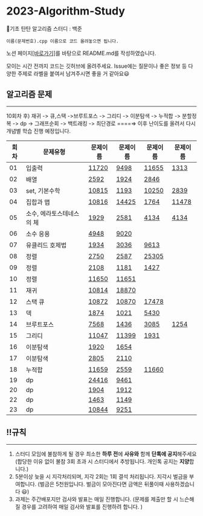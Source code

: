 # 2023-Algorithm-Study

🐣기초 탄탄 알고리즘 스터디 : 백준

```
이름(문제번호).cpp 이름으로 코드 올려놓으면 됩니다.
```



노션 페이지[[바로가기]](https://confusion-dragon-e94.notion.site/428f8e4b57cc430ea132ccc94b282831)를 바탕으로 README.md를 작성하였습니다.

모이는 시간 전까지 코드는 깃허브에 올려주세요.
Issue에는 질문이나 좋은 정보 등 다양한 주제로 라벨을 붙여서 남겨주시면 좋을 거 같아요😃


## 알고리즘 문제
---

10회차 후)  재귀 -> 큐,스택 ->브루트포스 -> 그리디 -> 이분탐색 -> 누적합 -> 분할정복 -> dp -> 그래프순회 -> 백트래킹 -> 최단경로 ====⇒   이후 난이도를 올려서 다시 개념별 학습 진행 예정입니다.

| 회차 | 문제유형 | 문제이름 | 문제이름 | 문제이름 | 문제이름 |
| --- | --- | --- | --- | --- | --- |
| 01 | 입출력 | [11720](https://www.acmicpc.net/problem/11720) | [9498](https://www.acmicpc.net/problem/9498) | [11655](https://www.acmicpc.net/problem/11655)  | [1313](https://www.acmicpc.net/problem/1316)  |
| 02 | 배열 | [2592](https://www.acmicpc.net/problem/2592)  | [1924](https://www.acmicpc.net/problem/1924) | [2846](https://www.acmicpc.net/problem/2846)  |  |
| 03 | set, 기본수학 | [10815](https://www.acmicpc.net/problem/10815) | [1193](https://www.acmicpc.net/problem/1193) | [10250](https://www.acmicpc.net/problem/10250) | [2839](https://www.acmicpc.net/problem/2839) |
| 04 | 집합과 맵 | [10816](https://www.acmicpc.net/problem/10816)   |  [14425](https://www.acmicpc.net/problem/14425) | [1764](https://www.acmicpc.net/problem/1764) | [11478](https://www.acmicpc.net/problem/11478) |
| 05 | 소수, 에라토스테네스의 체 | [1929](https://www.acmicpc.net/problem/1929) | [2581](https://www.acmicpc.net/problem/2581) | [4134](https://www.acmicpc.net/problem/2960)  | [4134](https://www.acmicpc.net/problem/4134)  |
| 06 | 소수 응용 | [4948](https://www.acmicpc.net/problem/4948) | [9020](https://www.acmicpc.net/problem/9020) |  |  |
| 07 | 유클리드 호제법 | [1934](https://www.acmicpc.net/problem/1934)  | [3036](https://www.acmicpc.net/problem/3036)   | [9613](https://www.acmicpc.net/problem/9613)  |  |
| 08 | 정렬 | [2750](https://www.acmicpc.net/problem/2750)  |  [2587](https://www.acmicpc.net/problem/2587)   | [25305](https://www.acmicpc.net/problem/25305)   |  |
| 09 | 정렬 |  [2108](https://www.acmicpc.net/problem/2108) | [1181](https://www.acmicpc.net/problem/1181)  | [1427](https://www.acmicpc.net/problem/1427) |  |
| 10 | 정렬 | [11650](https://www.acmicpc.net/problem/11650)  | [11651](https://www.acmicpc.net/problem/11651)   |  |  |
| 11 | 재귀 | [10814](https://www.acmicpc.net/problem/10814) | [18870](https://www.acmicpc.net/problem/18870) |  |  |
| 12 | 스택 큐 | [10872](https://www.acmicpc.net/problem/10872)   | [10870](https://www.acmicpc.net/problem/10870) | [17478](https://www.acmicpc.net/problem/17478) |  |
| 13 | 덱 | [1874](https://www.acmicpc.net/problem/1874) | [1021](https://www.acmicpc.net/problem/1021) | [5430](https://www.acmicpc.net/problem/5430)  |  |
| 14 | 브루트포스 | [7568](https://www.acmicpc.net/problem/7568) | [1436](https://www.acmicpc.net/problem/1436)  | [3085](https://www.acmicpc.net/problem/3085) | [1254](https://www.acmicpc.net/problem/1254) |
| 15 | 그리디 | [11047](https://www.acmicpc.net/problem/11047) | [11399](https://www.acmicpc.net/problem/11399)   | [1931](https://www.acmicpc.net/problem/1931) |  |
| 16 | 이분탐색 | [1920](https://www.acmicpc.net/problem/1920)  | [1654](https://www.acmicpc.net/problem/1654) |  |  |
| 17 | 이분탐색 | [2805](https://www.acmicpc.net/problem/2805) | [2110](https://www.acmicpc.net/problem/2110) |  |  |
| 18 | 누적합 | [11659](https://www.acmicpc.net/problem/11659)  | [2559](https://www.acmicpc.net/problem/2559)  |  [11660](https://www.acmicpc.net/problem/11660) |  |
| 19 | dp | [24416](https://www.acmicpc.net/problem/24416) | [9461](https://www.acmicpc.net/problem/9461) |  |  |
| 20 | dp | [1904](https://www.acmicpc.net/problem/1904)  | [1912](https://www.acmicpc.net/problem/1912) |  |  |
| 22 | dp | [1463](https://www.acmicpc.net/problem/1463) | [1149](https://www.acmicpc.net/problem/1149)   |  |  |
| 23 | dp | [10844](https://www.acmicpc.net/problem/10844) |  [9251](https://www.acmicpc.net/problem/9251) |  |  |




## ‼️규칙
---

1. 스터디 모임에 불참하게 될 경우 최소한 **하루 전**에 **사유와** 함께 **단톡에 공지**해주세요
(합당한 이유 없이 불참 3회 초과 시 스터디에서 추방됩니다. 개인톡 공지는 **지양**합니다.)
2. 5분이상 늦을 시 지각처리되며, 지각 2회는 1회 결석 처리됩니다. 지각시 벌금을 부여합니다.
(벌금은 5천원입니다. 벌금이 모아진다면 금액은 뒤풀이때 사용하겠습니다 😃)
3. 과제는 주간배포지만 검사와 발표는 매일 진행합니다.
(문제를 제출만 할 시 느슨해질 경우를 고려하여 매일 검사와 발표를 진행하려 합니다. )
